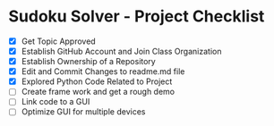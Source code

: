 # Sudoku Solver - Project Checklist
- [x] Get Topic Approved
- [x] Establish GitHub Account and Join Class Organization
- [x] Establish Ownership of a Repository
- [x] Edit and Commit Changes to readme.md file
- [x] Explored Python Code Related to Project
- [ ] Create frame work and get a rough demo 
- [ ] Link code to a GUI
- [ ] Optimize GUI for multiple devices